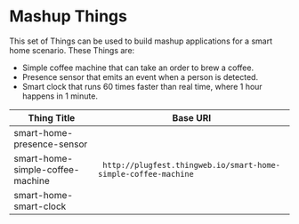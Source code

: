 # Mashup Things

This set of Things can be used to build mashup applications for a smart home scenario.
These Things are:

- Simple coffee machine that can take an order to brew a coffee.
- Presence sensor that emits an event when a person is detected.
- Smart clock that runs 60 times faster than real time, where 1 hour happens in 1 minute.

| Thing Title                                 | Base URI                                                                  |
| ------------------------------------------- | ------------------------------------------------------------------------- |
| smart-home-presence-sensor                  |                                                                           |
| smart-home-simple-coffee-machine            | ` http://plugfest.thingweb.io/smart-home-simple-coffee-machine`           |
| smart-home-smart-clock                      |                                                                           |
